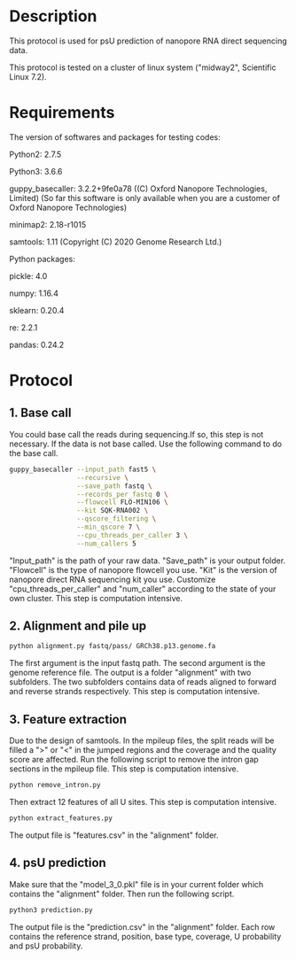 # Description
This protocol is used for psU prediction of nanopore RNA direct sequencing data.

This protocol is tested on a cluster of linux system ("midway2", Scientific Linux 7.2).
# Requirements
The version of softwares and packages for testing codes:

Python2: 2.7.5

Python3: 3.6.6

guppy_basecaller: 3.2.2+9fe0a78 ((C) Oxford Nanopore Technologies, Limited) (So far this software is only available when you are a customer of Oxford Nanopore Technologies)

minimap2: 2.18-r1015

samtools: 1.11 (Copyright (C) 2020 Genome Research Ltd.)

Python packages:

pickle: 4.0

numpy: 1.16.4

sklearn: 0.20.4

re: 2.2.1

pandas: 0.24.2


# Protocol
## 1. Base call
You could base call the reads during sequencing.If so, this step is not necessary. If the data is not base called. Use the following command to do the base call.
```bash
guppy_basecaller --input_path fast5 \
                 --recursive \
                 --save_path fastq \
                 --records_per_fastq 0 \
                 --flowcell FLO-MIN106 \
                 --kit SQK-RNA002 \
                 --qscore_filtering \
                 --min_qscore 7 \
                 --cpu_threads_per_caller 3 \
                 --num_callers 5
```
"Input_path" is the path of your raw data. "Save_path" is your output folder. "Flowcell" is the type of nanopore flowcell you use. "Kit" is the version of nanopore direct RNA sequencing kit you use. Customize "cpu_threads_per_caller" and "num_caller" according to the state of your own cluster. This step is computation intensive.

## 2. Alignment and pile up
```bash
python alignment.py fastq/pass/ GRCh38.p13.genome.fa
```
The first argument is the input fastq path. The second argument is the genome reference file.
The output is a folder "alignment" with two subfolders. The two subfolders contains data of reads aligned to forward and reverse strands respectively. This step is computation intensive.

## 3. Feature extraction
Due to the design of samtools. In the mpileup files, the split reads will be filled a ">" or "<" in the jumped regions and the coverage and the quality score are affected. Run the following script to remove the intron gap sections in the mpileup file. This step is computation intensive.
```bash
python remove_intron.py
```
Then extract 12 features of all U sites. This step is computation intensive.
```bash
python extract_features.py
```
The output file is "features.csv" in the "alignment" folder.

## 4. psU prediction
Make sure that the "model_3_0.pkl" file is in your current folder which contains the "alignment" folder. Then run the following script.
```bash
python3 prediction.py
```
The output file is the "prediction.csv" in the "alignment" folder. Each row contains the reference strand, position, base type, coverage, U probability and psU probability.




